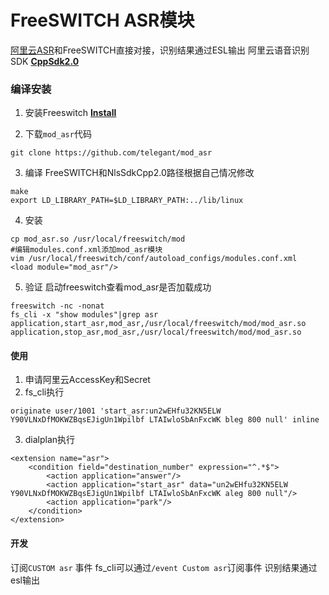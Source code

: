 # FreeSWITCH ASR模块

[阿里云ASR](https://help.aliyun.com/product/30413.html?spm=a2c4g.11186623.2.10.6b634c07NBBDiY)和FreeSWITCH直接对接，识别结果通过ESL输出
阿里云语音识别SDK [**CppSdk2.0**](http://download.taobaocdn.com/freedom/33762/compress/NlsSdkCpp2.zip?spm=a2c4g.11186623.2.15.35312318Ptx8fD&file=NlsSdkCpp2.zip)

### 编译安装

1. 安装Freeswitch [**Install**](https://freeswitch.org/confluence/display/FREESWITCH/CentOS+7+and+RHEL+7)

2. 下载`mod_asr`代码
```
git clone https://github.com/telegant/mod_asr
```
3. 编译
FreeSWITCH和NlsSdkCpp2.0路径根据自己情况修改
```
make
export LD_LIBRARY_PATH=$LD_LIBRARY_PATH:../lib/linux
```
4. 安装
```
cp mod_asr.so /usr/local/freeswitch/mod
#编辑modules.conf.xml添加mod_asr模块
vim /usr/local/freeswitch/conf/autoload_configs/modules.conf.xml
<load module="mod_asr"/>
```
5. 验证
启动freeswitch查看mod_asr是否加载成功
```
freeswitch -nc -nonat
fs_cli -x "show modules"|grep asr
application,start_asr,mod_asr,/usr/local/freeswitch/mod/mod_asr.so
application,stop_asr,mod_asr,/usr/local/freeswitch/mod/mod_asr.so
```

#### 使用

1. 申请阿里云AccessKey和Secret
2. fs_cli执行
```
originate user/1001 'start_asr:un2wEHfu32KN5ELW Y90VLNxDfMOKWZBqsEJigUn1Wpilbf LTAIwloSbAnFxcWK bleg 800 null' inline
```
3. dialplan执行
```
<extension name="asr">
    <condition field="destination_number" expression="^.*$">
        <action application="answer"/>
        <action application="start_asr" data="un2wEHfu32KN5ELW Y90VLNxDfMOKWZBqsEJigUn1Wpilbf LTAIwloSbAnFxcWK aleg 800 null"/>
        <action application="park"/>
    </condition>
</extension>
```
#### 开发
订阅`CUSTOM asr` 事件
fs_cli可以通过`/event Custom asr`订阅事件
识别结果通过esl输出
```
```
